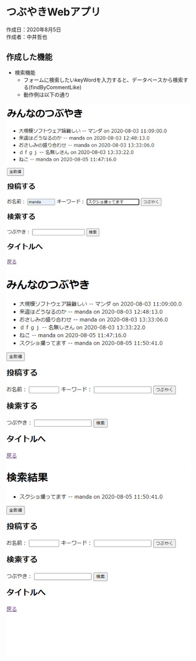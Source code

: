 # つぶやきWebアプリ
作成日：2020年8月5日  
作成者：中井哲也  

## 作成した機能
- 検索機能
  - フォームに検索したいkeyWordを入力すると、データベースから検索する(findByCommentLike)
  - 動作例は以下の通り

<img src="./readme_pic/つぶやき1.jpg">
<img src="./readme_pic/つぶやき2.jpg">
<img src="./readme_pic/つぶやき3.jpg">
